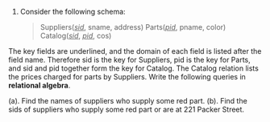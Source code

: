 1. Consider the following schema:

	> Suppliers(<ins>_sid_</ins>, sname, address)
	> Parts(<ins>_pid_</ins>, pname, color)
	> Catalog(<ins>_sid_</ins>, <ins>_pid_</ins>, cos)

The key fields are underlined, and the domain of each field is listed after the field name. Therefore sid is the key for Suppliers, pid is the key for Parts, and sid and pid together form the key for Catalog. The Catalog relation lists the prices charged for parts by Suppliers. Write the following queries in **relational algebra**.

(a). Find the names of suppliers who supply some red part.
(b). Find the sids of suppliers who supply some red part or are at 221 Packer Street.
